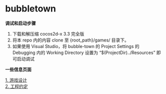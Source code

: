 bubbletown
==========

**调试和启动步骤**

1. 下载和解压缩 cocos2d-x 3.3 完全版
2. 将本 repo 内的内容 clone 至 {root_path}/games/ 目录下。
3. 如果使用 Visual Studio，将 bubble-town 的 Project Settings 的 Debugging 内的 Working Directory 设置为 “$(ProjectDir)../Resources” 即可启动调试

**一些信息页面**

[1. 游戏设计](https://github.com/mc-gulu/bubbletown/wiki/1.-%E6%B8%B8%E6%88%8F%E8%AE%BE%E8%AE%A1)  
[2. 工程约定](https://github.com/mc-gulu/bubbletown/wiki/2.-%E5%B7%A5%E7%A8%8B%E7%BA%A6%E5%AE%9A)  



